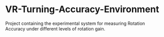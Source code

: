 # VR-Turning-Accuracy-Environment
Project containing the experimental system for measuring Rotation Accuracy under different levels of rotation gain.
